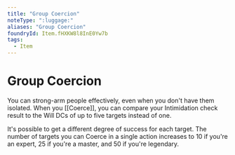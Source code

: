 ```yaml
---
title: "Group Coercion"
noteType: ":luggage:"
aliases: "Group Coercion"
foundryId: Item.fHXKW8l8InE0Yw7b
tags:
  - Item
---
```


# Group Coercion

You can strong-arm people effectively, even when you don't have them isolated. When you [[Coerce]], you can compare your Intimidation check result to the Will DCs of up to five targets instead of one.

It's possible to get a different degree of success for each target. The number of targets you can Coerce in a single action increases to 10 if you're an expert, 25 if you're a master, and 50 if you're legendary.
